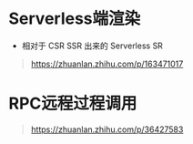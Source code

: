 # Serverless端渲染
- 相对于 CSR SSR 出来的 Serverless SR
> https://zhuanlan.zhihu.com/p/163471017

# RPC远程过程调用
> https://zhuanlan.zhihu.com/p/36427583